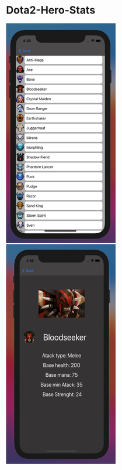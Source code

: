 # Dota2-Hero-Stats

<img src="Dota2HeroStats1.png" width="300" height="600" > <img src="Dota2HeroStats2.png" width="300" height="600" >



